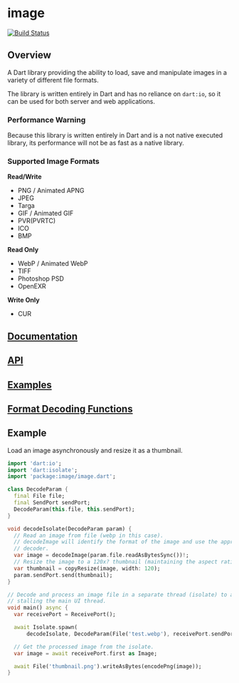 # image

[![Build Status](https://travis-ci.org/brendan-duncan/image.svg?branch=master)](https://travis-ci.org/brendan-duncan/image)

## Overview

A Dart library providing the ability to load, save and manipulate images in a variety of different file formats.

The library is written entirely in Dart and has no reliance on `dart:io`, so it can be used for both 
server and web applications.

### Performance Warning
Because this library is written entirely in Dart and is a not native executed library, its performance
will not be as fast as a native library.

### Supported Image Formats

**Read/Write**

- PNG / Animated APNG
- JPEG
- Targa
- GIF / Animated GIF
- PVR(PVRTC)
- ICO
- BMP

**Read Only**

- WebP / Animated WebP
- TIFF
- Photoshop PSD
- OpenEXR

**Write Only**

- CUR

## [Documentation](https://github.com/brendan-duncan/image/wiki)

## [API](https://pub.dev/documentation/image/latest/image/image-library.html)

## [Examples](https://github.com/brendan-duncan/image/wiki/Examples)

## [Format Decoding Functions](https://github.com/brendan-duncan/image/wiki#format-decoding-functions)

## Example

Load an image asynchronously and resize it as a thumbnail. 
```dart
import 'dart:io';
import 'dart:isolate';
import 'package:image/image.dart';

class DecodeParam {
  final File file;
  final SendPort sendPort;
  DecodeParam(this.file, this.sendPort);
}

void decodeIsolate(DecodeParam param) {
  // Read an image from file (webp in this case).
  // decodeImage will identify the format of the image and use the appropriate
  // decoder.
  var image = decodeImage(param.file.readAsBytesSync())!;
  // Resize the image to a 120x? thumbnail (maintaining the aspect ratio).
  var thumbnail = copyResize(image, width: 120);
  param.sendPort.send(thumbnail);
}

// Decode and process an image file in a separate thread (isolate) to avoid
// stalling the main UI thread.
void main() async {
  var receivePort = ReceivePort();

  await Isolate.spawn(
      decodeIsolate, DecodeParam(File('test.webp'), receivePort.sendPort));

  // Get the processed image from the isolate.
  var image = await receivePort.first as Image;

  await File('thumbnail.png').writeAsBytes(encodePng(image));
}
```
